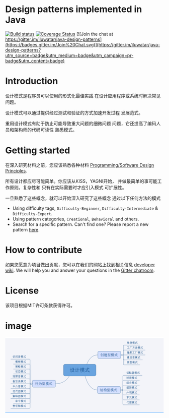 <!-- 下面的行需要是一个空行C :(因为kramdown不是
     聪明而且非常想在标题之前想要一条空行
     如此显示它，例如网站) -->

# Design patterns implemented in Java

[![Build status](https://travis-ci.org/iluwatar/java-design-patterns.svg?branch=master)](https://travis-ci.org/iluwatar/java-design-patterns)
[![Coverage Status](https://coveralls.io/repos/iluwatar/java-design-patterns/badge.svg?branch=master)](https://coveralls.io/r/iluwatar/java-design-patterns?branch=master)
[![Join the chat at https://gitter.im/iluwatar/java-design-patterns](https://badges.gitter.im/Join%20Chat.svg)](https://gitter.im/iluwatar/java-design-patterns?utm_source=badge&utm_medium=badge&utm_campaign=pr-badge&utm_content=badge)

# Introduction

设计模式是程序员可以使用的形式化最佳实践
在设计应用程序或系统时解决常见问题。

设计模式可以通过提供经过测试和验证的方式加速开发过程
发展范式。

重用设计模式有助于防止可能导致重大问题的细微问题
问题，它还提高了编码人员和架构师的代码可读性
熟悉模式。

# Getting started

在深入研究材料之前，您应该熟悉各种材料
[Programming/Software Design Principles](http://webpro.github.io/programming-principles/).

所有设计都应尽可能简单。你应该从KISS，YAGNI开始，
并做最简单的事可能工作原则。复杂性和
只有在实际需要时才应引入模式
可扩展性。

一旦熟悉了这些概念，就可以开始深入研究了这些概念
通过以下任何方法的模式

 - Using difficulty tags, `Difficulty-Beginner`, `Difficulty-Intermediate` & `Difficulty-Expert`.
 - Using pattern categories, `Creational`, `Behavioral` and others.
 - Search for a specific pattern. Can't find one? Please report a new pattern [here](https://github.com/iluwatar/java-design-patterns/issues).

# How to contribute

如果您愿意为项目做出贡献，您可以在我们的网站上找到相关信息 [developer wiki](https://github.com/iluwatar/java-design-patterns/wiki). We will help you and answer your questions in the [Gitter chatroom](https://gitter.im/iluwatar/java-design-patterns).

# License

该项目根据MIT许可条款获得许可。

# image
![](doc/static/image/微信截图_20190718163826.png)